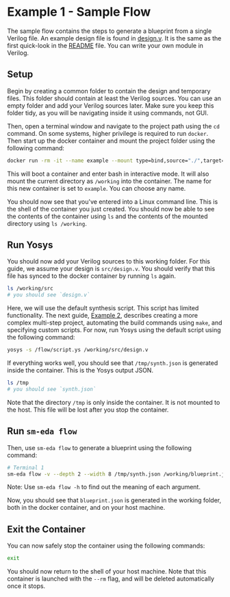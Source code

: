 
# Example 1 - Sample Flow

The sample flow contains the steps to generate a blueprint from a single Verilog file. An example design file is found in [design.v](design.v). It is the same as the first quick-look in the [README](/README) file. You can write your own module in Verilog.

## Setup

Begin by creating a common folder to contain the design and temporary files. This folder should contain at least the Verilog sources. You can use an empty folder and add your Verilog sources later. Make sure you keep this folder tidy, as you will be navigating inside it using commands, not GUI.

Then, open a terminal window and navigate to the project path using the `cd` command. On some systems, higher privilege is required to run `docker`. Then start up the docker container and mount the project folder using the following command:

```bash
docker run -rm -it --name example --mount type=bind,source="./",target=/working ghcr.io/yliu-hashed/sm-eda-bundle:latest bash
```

This will boot a container and enter bash in interactive mode. It will also mount the current directory as `/working` into the container. The name for this new container is set to `example`. You can choose any name.

You should now see that you've entered into a Linux command line. This is the shell of the container you just created. You should now be able to see the contents of the container using `ls` and the contents of the mounted directory using `ls /working`.

## Run Yosys

You should now add your Verilog sources to this working folder. For this guide, we assume your design is `src/design.v`. You should verify that this file has synced to the docker container by running `ls` again.

```bash
ls /working/src
# you should see `design.v`
```

Here, we will use the default synthesis script. This script has limited functionality. The next guide, [Example 2](/Resources/Example-2/GUIDE.md), describes creating a more complex multi-step project, automating the build commands using `make`, and specifying custom scripts. For now, run Yosys using the default script using the following command:

```bash
yosys -s /flow/script.ys /working/src/design.v
```

If everything works well, you should see that `/tmp/synth.json` is generated inside the container. This is the Yosys output JSON.

```bash
ls /tmp
# you should see `synth.json`
```

Note that the directory `/tmp` is only inside the container. It is not mounted to the host. This file will be lost after you stop the container.

## Run `sm-eda flow`

Then, use `sm-eda flow` to generate a blueprint using the following command:

```bash
# Terminal 1
sm-eda flow -v --depth 2 --width 8 /tmp/synth.json /working/blueprint.json
```

Note: Use `sm-eda flow -h` to find out the meaning of each argument.

Now, you should see that `blueprint.json` is generated in the working folder, both in the docker container, and on your host machine.

## Exit the Container

You can now safely stop the container using the following commands:

```bash
exit
```

You should now return to the shell of your host machine. Note that this container is launched with the `--rm` flag, and will be deleted automatically once it stops.
